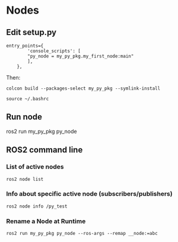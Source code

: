 # Nodes

## Edit setup.py
```
entry_points={
        'console_scripts': [
		"py_node = my_py_pkg.my_first_node:main"
        ],
    },
```
Then:
```
colcon build --packages-select my_py_pkg --symlink-install

source ~/.bashrc
```
## Run node 
ros2 run my_py_pkg py_node

## ROS2 command line

### List of active nodes
```
ros2 node list
```

### Info about specific active node (subscribers/publishers)
```
ros2 node info /py_test
```

### Rename a Node at Runtime
```
ros2 run my_py_pkg py_node --ros-args --remap __node:=abc
```


